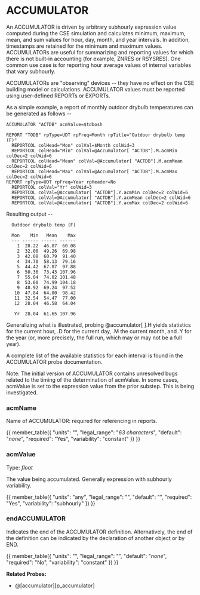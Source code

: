 # ACCUMULATOR

An ACCUMULATOR is driven by arbitrary subhourly expression value computed during the CSE simulation and calculates minimum, maximum, mean, and sum values for hour, day, month, and year intervals.  In addition, timestamps are retained for the minimum and maximum values. ACCUMULATORs are useful for summarizing and reporting values for which there is not built-in accounting (for example, ZNRES or RSYSRES).  One common use case is for reporting hour average values of internal variables that vary subhourly.

ACCUMULATORs are "observing" devices -- they have no effect on the CSE building model or calculations.  ACCUMULATOR values must be reported using user-defined REPORTs or EXPORTs.

As a simple example, a report of monthly outdoor drybulb temperatures can be generated as follows --

    ACCUMULATOR "ACTDB" acmValue=$tdbosh

    REPORT "TODB" rpType=UDT rpFreq=Month rpTitle="Outdoor drybulb temp (F)"
      REPORTCOL colHead="Mon" colVal=$Month colWid=3
      REPORTCOL colHead="Min" colVal=@Accumulator[ "ACTDB"].M.acmMin colDec=2 colWid=6
      REPORTCOL colHead="Mean" colVal=@Accumulator[ "ACTDB"].M.acmMean colDec=2 colWid=6
      REPORTCOL colHead="Max" colVal=@Accumulator[ "ACTDB"].M.acmMax colDec=2 colWid=6
    REPORT rpType=UDT rpFreq=Year rpHeader=No
      REPORTCOL colVal="Yr" colWid=3
      REPORTCOL colVal=@Accumulator[ "ACTDB"].Y.acmMin colDec=2 colWid=6
      REPORTCOL colVal=@Accumulator[ "ACTDB"].Y.acmMean colDec=2 colWid=6
      REPORTCOL colVal=@Accumulator[ "ACTDB"].Y.acmMax colDec=2 colWid=6

Resulting output --

      Outdoor drybulb temp (F)

      Mon    Min   Mean    Max
      --- ------ ------ ------
        1  28.22  46.87  60.08
        2  32.00  49.26  69.98
        3  42.08  60.79  91.40
        4  34.70  58.13  79.16
        5  44.42  67.07  97.88
        6  50.36  73.43 107.96
        7  55.04  74.02 101.48
        8  53.60  74.99 104.18
        9  48.92  69.24  97.52
       10  47.84  64.00  98.42
       11  32.54  54.47  77.00
       12  28.04  46.58  64.04

       Yr  28.04  61.65 107.96

Generalizing what is illustrated, probing @accumulator[ ].H yields statistics for the current hour, .D for the current day, .M the current month, and .Y for the year (or, more precisely, the full run, which may or may not be a full year).

A complete list of the available statistics for each interval is found in the ACCUMULATOR probe documentation.

Note: The initial version of ACCUMULATOR contains unresolved bugs related to the timing of the determination of acmValue.  In some cases, acmValue is set to the expression value from the prior substep.  This is being investigated.


### acmName

Name of ACCUMULATOR: required for referencing in reports.

{{
  member_table({
    "units": "",
    "legal_range": "*63 characters*", 
    "default": "*none*",
    "required": "Yes",
    "variability": "constant" 
  })
}}

### acmValue

Type: *float*

The value being accumulated.  Generally expression with subhourly variability.

{{
  member_table({
    "units": "any",
    "legal_range": "", 
    "default": "",
    "required": "Yes",
    "variability": "subhourly" 
  })
}}


### endACCUMULATOR

Indicates the end of the ACCUMULATOR definition. Alternatively, the end of the definition can be indicated by the declaration of another object or by END.

{{
  member_table({
    "units": "",
    "legal_range": "", 
    "default": "*none*",
    "required": "No",
    "variability": "constant" 
  })
}}

**Related Probes:**

- @[accumulator][p_accumulator]